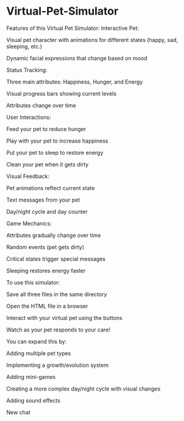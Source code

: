 # Virtual-Pet-Simulator
Features of this Virtual Pet Simulator:
Interactive Pet:

Visual pet character with animations for different states (happy, sad, sleeping, etc.)

Dynamic facial expressions that change based on mood

Status Tracking:

Three main attributes: Happiness, Hunger, and Energy

Visual progress bars showing current levels

Attributes change over time

User Interactions:

Feed your pet to reduce hunger

Play with your pet to increase happiness

Put your pet to sleep to restore energy

Clean your pet when it gets dirty

Visual Feedback:

Pet animations reflect current state

Text messages from your pet

Day/night cycle and day counter

Game Mechanics:

Attributes gradually change over time

Random events (pet gets dirty)

Critical states trigger special messages

Sleeping restores energy faster

To use this simulator:

Save all three files in the same directory

Open the HTML file in a browser

Interact with your virtual pet using the buttons

Watch as your pet responds to your care!

You can expand this by:

Adding multiple pet types

Implementing a growth/evolution system

Adding mini-games

Creating a more complex day/night cycle with visual changes

Adding sound effects

New chat

